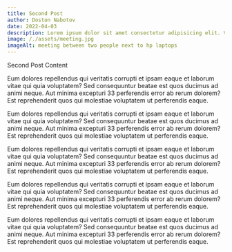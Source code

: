 ```yaml
---
title: Second Post
author: Doston Nabotov
date: 2022-04-03
description: Lorem ipsum dolor sit amet consectetur adipisicing elit. Vero nisi deserunt accusantium similique obcaecati, consectetur soluta fugiat dolore recusandae quos.
image: /./assets/meeting.jpg
imageAlt: meeting between two people next to hp laptops
---
```


Second Post Content

Eum dolores repellendus qui veritatis corrupti et ipsam eaque et laborum vitae qui quia voluptatem? Sed consequuntur beatae est quos ducimus ad animi neque. Aut minima excepturi 33 perferendis error ab rerum dolorem? Est reprehenderit quos qui molestiae voluptatem ut perferendis eaque.

Eum dolores repellendus qui veritatis corrupti et ipsam eaque et laborum vitae qui quia voluptatem? Sed consequuntur beatae est quos ducimus ad animi neque. Aut minima excepturi 33 perferendis error ab rerum dolorem? Est reprehenderit quos qui molestiae voluptatem ut perferendis eaque.

Eum dolores repellendus qui veritatis corrupti et ipsam eaque et laborum vitae qui quia voluptatem? Sed consequuntur beatae est quos ducimus ad animi neque. Aut minima excepturi 33 perferendis error ab rerum dolorem? Est reprehenderit quos qui molestiae voluptatem ut perferendis eaque.

Eum dolores repellendus qui veritatis corrupti et ipsam eaque et laborum vitae qui quia voluptatem? Sed consequuntur beatae est quos ducimus ad animi neque. Aut minima excepturi 33 perferendis error ab rerum dolorem? Est reprehenderit quos qui molestiae voluptatem ut perferendis eaque.

Eum dolores repellendus qui veritatis corrupti et ipsam eaque et laborum vitae qui quia voluptatem? Sed consequuntur beatae est quos ducimus ad animi neque. Aut minima excepturi 33 perferendis error ab rerum dolorem? Est reprehenderit quos qui molestiae voluptatem ut perferendis eaque.

